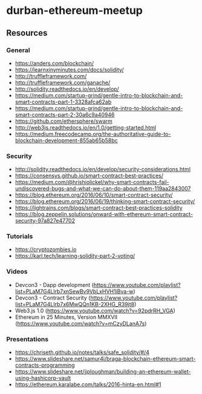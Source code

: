 # durban-ethereum-meetup

## Resources

### General
* https://anders.com/blockchain/
* https://learnxinyminutes.com/docs/solidity/
* http://truffleframework.com/
* http://truffleframework.com/ganache/
* http://solidity.readthedocs.io/en/develop/
* https://medium.com/startup-grind/gentle-intro-to-blockchain-and-smart-contracts-part-1-3328afca62ab
* https://medium.com/startup-grind/gentle-intro-to-blockchain-and-smart-contracts-part-2-30a6c9a40946
* https://github.com/ethersphere/swarm
* http://web3js.readthedocs.io/en/1.0/getting-started.html
* https://medium.freecodecamp.org/the-authoritative-guide-to-blockchain-development-855ab65b58bc

### Security
* http://solidity.readthedocs.io/en/develop/security-considerations.html
* https://consensys.github.io/smart-contract-best-practices/
* https://medium.com/@hrishiolickel/why-smart-contracts-fail-undiscovered-bugs-and-what-we-can-do-about-them-119aa2843007
* https://blog.ethereum.org/2016/06/10/smart-contract-security/
* https://blog.ethereum.org/2016/06/19/thinking-smart-contract-security/
* https://lightrains.com/blogs/smart-contract-best-practices-solidity
* https://blog.zeppelin.solutions/onward-with-ethereum-smart-contract-security-97a827e47702

### Tutorials
* https://cryptozombies.io
* https://karl.tech/learning-solidity-part-2-voting/

### Videos
* Devcon3 - Dapp development (https://www.youtube.com/playlist?list=PLaM7G4Llrb7xnSewBv9VbLxHVH1iBva-w)
* Devcon3 - Contract Security (https://www.youtube.com/playlist?list=PLaM7G4Llrb7x6MwQQn1KB-2XHG_R39jt8)
* Web3.js 1.0 (https://www.youtube.com/watch?v=92pdrRH_VGA)
* Ethereum in 25 Minutes, Version MMXVII (https://www.youtube.com/watch?v=mCzyDLanA7s)

### Presentations
* https://chriseth.github.io/notes/talks/safe_solidity/#/4
* https://www.slideshare.net/samur4i/braga-blockchain-ethereum-smart-contracts-programming
* https://www.slideshare.net/jjploughman/building-an-ethereum-wallet-using-hashicorp-vault
* https://ethereum.karalabe.com/talks/2016-hinta-en.html#1
